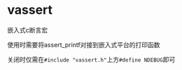 # vassert
嵌入式c断言宏

使用时需要将assert_printf对接到嵌入式平台的打印函数

关闭时仅需在`#include "vassert.h"`上方`#define NDEBUG`即可